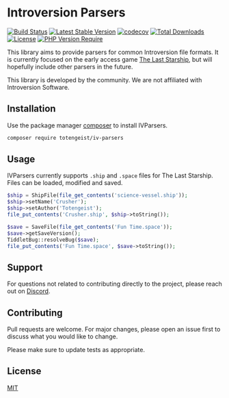 # Introversion Parsers
[![Build Status](https://github.com/Totengeist/IVParsers/actions/workflows/tests.yml/badge.svg)](https://github.com/Totengeist/IVParsers/actions/workflows/tests.yml) [![Latest Stable Version](https://img.shields.io/packagist/v/totengeist/iv-parsers)][4] [![codecov](https://codecov.io/gh/Totengeist/IVParsers/branch/main/graph/badge.svg?token=LBY3KQNRTG)](https://codecov.io/gh/Totengeist/IVParsers) [![Total Downloads](https://img.shields.io/packagist/dt/totengeist/iv-parsers)][4] [![License](https://img.shields.io/packagist/l/totengeist/iv-parsers)][4] [![PHP Version Require](https://img.shields.io/packagist/dependency-v/totengeist/iv-parsers/php)][4]

This library aims to provide parsers for common Introversion file formats. It is currently focused
on the early access game [The Last Starship][1], but will hopefully include other parsers in the future.

This library is developed by the community. We are not affiliated with Introversion Software.

## Installation

Use the package manager [composer][2] to install IVParsers.

```bash
composer require totengeist/iv-parsers
```

## Usage

IVParsers currently supports `.ship` and `.space` files for The Last Starship. Files can be loaded, modified and saved.

```php
$ship = ShipFile(file_get_contents('science-vessel.ship'));
$ship->setName('Crusher');
$ship->setAuthor('Totengeist');
file_put_contents('Crusher.ship', $ship->toString());
```

```php
$save = SaveFile(file_get_contents('Fun Time.space'));
$save->getSaveVersion();
TiddletBug::resolveBug($save);
file_put_contents('Fun Time.space', $save->toString());
```

## Support

For questions not related to contributing directly to the project, please reach out on [Discord][3].

## Contributing

Pull requests are welcome. For major changes, please open an issue first to discuss what you would like to change.

Please make sure to update tests as appropriate.

## License

[MIT](./LICENSE)


 [1]: https://steamcommunity.com/app/1857080
 [2]: https://getcomposer.org/download/
 [3]: https://discord.gg/AcCgj3T5sH
 [4]: https://packagist.org/packages/totengeist/iv-parsers
